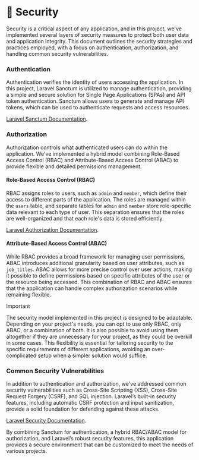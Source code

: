 # 🔐 Security

Security is a critical aspect of any application, and in this project, we've implemented several layers of security measures to protect both user data and application integrity. This document outlines the security strategies and practices employed, with a focus on authentication, authorization, and handling common security vulnerabilities.

### Authentication

Authentication verifies the identity of users accessing the application. In this project, Laravel Sanctum is utilized to manage authentication, providing a simple and secure solution for Single Page Applications (SPAs) and API token authentication. Sanctum allows users to generate and manage API tokens, which can be used to authenticate requests and access resources.

[Laravel Sanctum Documentation](https://laravel.com/docs/11.x/sanctum).

### Authorization

Authorization controls what authenticated users can do within the application. We've implemented a hybrid model combining Role-Based Access Control (RBAC) and Attribute-Based Access Control (ABAC) to provide flexible and detailed permissions management.

#### Role-Based Access Control (RBAC)

RBAC assigns roles to users, such as `admin` and `member`, which define their access to different parts of the application. The roles are managed within the `users` table, and separate tables for `admin` and `member` store role-specific data relevant to each type of user. This separation ensures that the roles are well-organized and that each role's data is stored efficiently.

[Laravel Authorization Documentation](https://laravel.com/docs/11.x/authorization).

#### Attribute-Based Access Control (ABAC)

While RBAC provides a broad framework for managing user permissions, ABAC introduces additional granularity based on user attributes, such as `job_titles`. ABAC allows for more precise control over user actions, making it possible to define permissions based on specific attributes of the user or the resource being accessed. This combination of RBAC and ABAC ensures that the application can handle complex authorization scenarios while remaining flexible.

> [!IMPORTANT]
> The security model implemented in this project is designed to be adaptable. Depending on your project's needs, you can opt to use only RBAC, only ABAC, or a combination of both. It is also possible to avoid using them altogether if they are unnecessary for your project, as they could be overkill in some cases. This flexibility is essential for tailoring security to the specific requirements of different applications, avoiding an over-complicated setup when a simpler solution would suffice.

### Common Security Vulnerabilities

In addition to authentication and authorization, we've addressed common security vulnerabilities such as Cross-Site Scripting (XSS), Cross-Site Request Forgery (CSRF), and SQL injection. Laravel’s built-in security features, including automatic CSRF protection and input sanitization, provide a solid foundation for defending against these attacks.

[Laravel Security Documentation](https://laravel.com/docs/11.x/security).

By combining Sanctum for authentication, a hybrid RBAC/ABAC model for authorization, and Laravel’s robust security features, this application provides a secure environment that can be customized to meet the needs of various projects.
